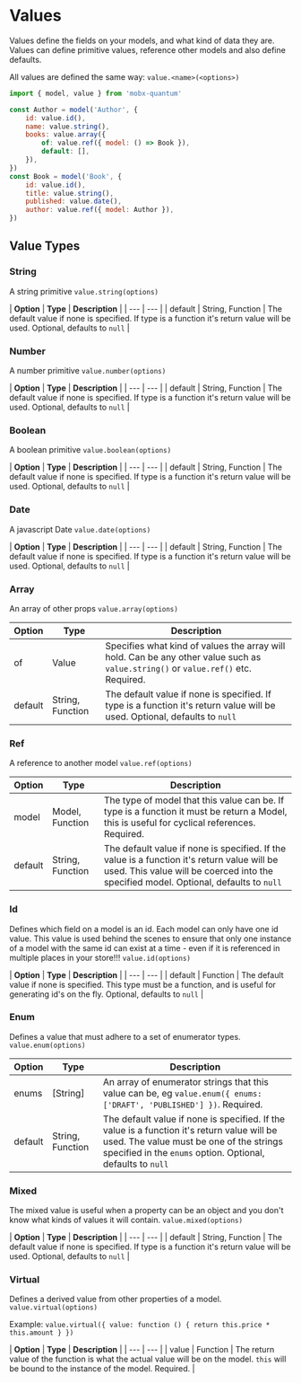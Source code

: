# Values

Values define the fields on your models, and what kind of data they are. Values can define primitive values, reference other models and also define defaults.

All values are defined the same way: `value.<name>(<options>)`

```javascript
import { model, value } from 'mobx-quantum'

const Author = model('Author', {
    id: value.id(),
    name: value.string(),
    books: value.array({ 
        of: value.ref({ model: () => Book }), 
        default: [],
    }),
})
const Book = model('Book', {
    id: value.id(),
    title: value.string(),
    published: value.date(),
    author: value.ref({ model: Author }),
})
```

## Value Types

### String

A string primitive `value.string(options)`

| **Option** | **Type** | **Description** |
| --- | --- |
| default | String, Function | The default value if none is specified. If type is a function it's return value will be used. Optional, defaults to `null` |

### Number

A number primitive `value.number(options)`

| **Option** | **Type** | **Description** |
| --- | --- |
| default | String, Function | The default value if none is specified. If type is a function it's return value will be used. Optional, defaults to `null` |

### Boolean

A boolean primitive `value.boolean(options)`

| **Option** | **Type** | **Description** |
| --- | --- |
| default | String, Function | The default value if none is specified. If type is a function it's return value will be used. Optional, defaults to `null` |

### Date

A javascript Date `value.date(options)`

| **Option** | **Type** | **Description** |
| --- | --- |
| default | String, Function | The default value if none is specified. If type is a function it's return value will be used. Optional, defaults to `null` |

### Array

An array of other props `value.array(options)`

| **Option** | **Type** | **Description** |
| --- | --- | --- |
| of | Value | Specifies what kind of values the array will hold. Can be any other value such as `value.string()` or `value.ref()` etc. Required. |
| default | String, Function | The default value if none is specified. If type is a function it's return value will be used. Optional, defaults to `null` |

### Ref

A reference to another model `value.ref(options)`

| **Option** | **Type** | **Description** |
| --- | --- | --- |
| model | Model, Function | The type of model that this value can be. If type is a function it must be return a Model, this is useful for cyclical references. Required. |
| default | String, Function | The default value if none is specified. If the value is a function it's return value will be used. This value will be coerced into the specified model. Optional, defaults to `null` |

### Id

Defines which field on a model is an id. Each model can only have one id value. This value is used behind the scenes to ensure that only one instance of a model with the same id can exist at a time - even if it is referenced in multiple places in your store!!! `value.id(options)`

| **Option** | **Type** | **Description** |
| --- | --- |
| default | Function | The default value if none is specified. This type must be a function, and is useful for generating id's on the fly. Optional, defaults to `null` |

### Enum

Defines a value that must adhere to a set of enumerator types. `value.enum(options)`

| **Option** | **Type** | **Description** |
| --- | --- | --- |
| enums | \[String\] | An array of enumerator strings that this value can be, eg `value.enum({ enums: ['DRAFT', 'PUBLISHED'] })`. Required. |
| default | String, Function | The default value if none is specified. If the value is a function it's return value will be used. The value must be one of the strings specified in the `enums` option. Optional, defaults to `null` |

### Mixed

The mixed value is useful when a property can be an object and you don't know what kinds of values it will contain. `value.mixed(options)`

| **Option** | **Type** | **Description** |
| --- | --- |
| default | String, Function | The default value if none is specified. If type is a function it's return value will be used. Optional, defaults to `null` |

### Virtual

Defines a derived value from other properties of a model. `value.virtual(options)`

Example: `value.virtual({ value: function () { return this.price * this.amount } })`

| **Option** | **Type** | **Description** |
| --- | --- |
| value | Function | The return value of the function is what the actual value will be on the model. `this` will be bound to the instance of the model. Required. |

